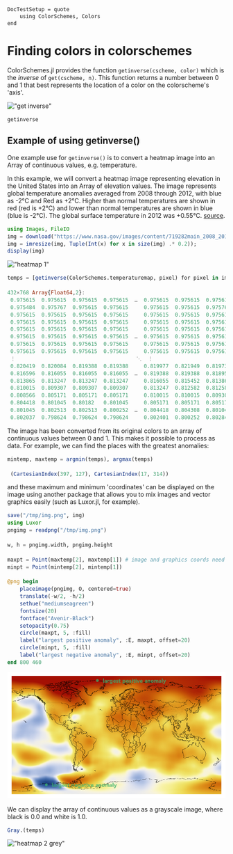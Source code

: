 ```@meta
DocTestSetup = quote
    using ColorSchemes, Colors
end
```

# Finding colors in colorschemes

ColorSchemes.jl provides the function `getinverse(cscheme, color)` which is the _inverse_ of `get(cscheme, n)`. This function returns a number between 0 and 1 that best represents the location of a color on the colorscheme's 'axis'.

!["get inverse"](assets/figures/getinverse.png)

```@docs
getinverse
```

## Example of using getinverse()

One example use for `getinverse()` is to convert a heatmap image into an Array of continuous values, e.g. temperature.

In this example, we will convert a heatmap image representing elevation in the United States into an Array of elevation values. The image represents global temperature anomalies averaged from 2008 through 2012, with blue as -2°C and Red as +2°C. Higher than normal temperatures are shown in red (red is +2°C) and lower than normal temperatures are shown in blue (blue is -2°C). The global surface temperature in 2012 was +0.55°C. [source](https://svs.gsfc.nasa.gov/cgi-bin/details.cgi?aid=4030).

```julia
using Images, FileIO
img = download("https://www.nasa.gov/images/content/719282main_2008_2012_printdata.1462.jpg") |> load
img = imresize(img, Tuple(Int(x) for x in size(img) .* 0.2));
display(img)
```

!["heatmap 1"](assets/figures/heatmap1.png)

```julia
temps = [getinverse(ColorSchemes.temperaturemap, pixel) for pixel in img]

432×768 Array{Float64,2}:
 0.975615  0.975615  0.975615  0.975615  …  0.975615  0.975615  0.975615
 0.975484  0.975767  0.975615  0.975615     0.975615  0.975615  0.975767
 0.975615  0.975615  0.975615  0.975615     0.975615  0.975615  0.975615
 0.975615  0.975615  0.975615  0.975615     0.975615  0.975615  0.975615
 0.975615  0.975615  0.975615  0.975615     0.975615  0.975615  0.975615
 0.975615  0.975615  0.975615  0.975615  …  0.975615  0.975615  0.975615
 0.975615  0.975615  0.975615  0.975615     0.975615  0.975615  0.975615
 0.975615  0.975615  0.975615  0.975615     0.975615  0.975615  0.975615
 ⋮                                       ⋱  ⋮                           
 0.820419  0.820084  0.819388  0.819388     0.819977  0.821949  0.81973
 0.816596  0.816055  0.816055  0.816055  …  0.819388  0.819388  0.818957
 0.813865  0.813247  0.813247  0.813247     0.816055  0.815452  0.813865
 0.810015  0.809307  0.809307  0.809307     0.813247  0.812582  0.812582
 0.808566  0.805171  0.805171  0.805171     0.810015  0.810015  0.809307
 0.804418  0.801045  0.80182   0.801045     0.805171  0.805171  0.805171
 0.801045  0.802513  0.802513  0.800252  …  0.804418  0.804308  0.801045
 0.802037  0.798624  0.798624  0.798624     0.802401  0.800252  0.802848
```

The image has been converted from its original colors to an array of continuous values between 0 and 1. This makes it possible to process as data. For example, we can find the places with the greatest anomalies:

```julia
mintemp, maxtemp = argmin(temps), argmax(temps)

 (CartesianIndex(397, 127), CartesianIndex(17, 314))
```

and these maximum and minimum 'coordinates' can be displayed on the image using another package that allows you to mix images and vector graphics easily (such as Luxor.jl, for example).

```julia
save("/tmp/img.png", img)
using Luxor
pngimg = readpng("/tmp/img.png")

w, h = pngimg.width, pngimg.height

maxpt = Point(maxtemp[2], maxtemp[1]) # image and graphics coords need swapping
minpt = Point(mintemp[2], mintemp[1])

@png begin
    placeimage(pngimg, O, centered=true)
    translate(-w/2, -h/2)
    sethue("mediumseagreen")
    fontsize(20)
    fontface("Avenir-Black")
    setopacity(0.75)
    circle(maxpt, 5, :fill)
    label("largest positive anomaly", :E, maxpt, offset=20)
    circle(minpt, 5, :fill)
    label("largest negative anomaly", :E, minpt, offset=20)
end 800 460
```

!["heatmap min and max"](assets/figures/heatmap4.png)

We can display the array of continuous values as a grayscale image, where black is 0.0 and white is 1.0.

```julia
Gray.(temps)
```

!["heatmap 2 grey"](assets/figures/heatmap2.png)

